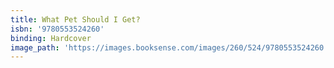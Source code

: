 ```yaml
---
title: What Pet Should I Get?
isbn: '9780553524260'
binding: Hardcover
image_path: 'https://images.booksense.com/images/260/524/9780553524260.jpg'
---
```


